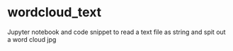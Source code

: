 # wordcloud_text
Jupyter notebook and code snippet to read a text file as string and spit out a word cloud jpg

